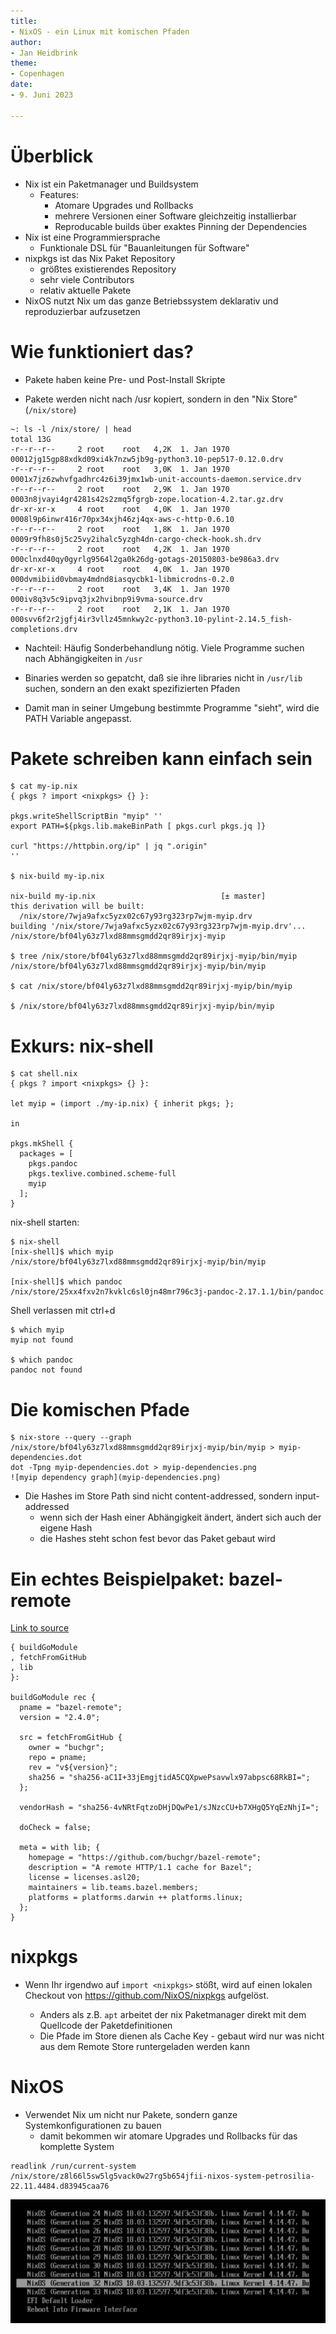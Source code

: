 ```yaml
---
title:
- NixOS - ein Linux mit komischen Pfaden
author:
- Jan Heidbrink
theme:
- Copenhagen
date:
- 9. Juni 2023

---
```


# Überblick

- Nix ist ein Paketmanager und Buildsystem
  - Features:
      - Atomare Upgrades und Rollbacks
      - mehrere Versionen einer Software gleichzeitig installierbar
      - Reproducable builds über exaktes Pinning der Dependencies
- Nix ist eine Programmiersprache
  - Funktionale DSL für "Bauanleitungen für Software"
- nixpkgs ist das Nix Paket Repository
  - größtes existierendes Repository
  - sehr viele Contributors
  - relativ aktuelle Pakete
- NixOS nutzt Nix um das ganze Betriebssystem deklarativ und reproduzierbar aufzusetzen

# Wie funktioniert das?

- Pakete haben keine Pre- und Post-Install Skripte

- Pakete werden nicht nach /usr kopiert, sondern in den "Nix Store" (`/nix/store`)
```
~: ls -l /nix/store/ | head
total 13G
-r--r--r--     2 root    root   4,2K  1. Jan 1970  00012jg15gp88xdkd09xi4k7nzw5jb9g-python3.10-pep517-0.12.0.drv
-r--r--r--     2 root    root   3,0K  1. Jan 1970  0001x7jz6zwhvfgadhrc4z6i39jmx1wb-unit-accounts-daemon.service.drv
-r--r--r--     2 root    root   2,9K  1. Jan 1970  0003n8jvayi4gr4281s42s2zmq5fgrgb-zope.location-4.2.tar.gz.drv
dr-xr-xr-x     4 root    root   4,0K  1. Jan 1970  0008l9p6inwr416r70px34xjh46zj4qx-aws-c-http-0.6.10
-r--r--r--     2 root    root   1,8K  1. Jan 1970  0009r9fh8s0j5c25vy2ihalc5yzgh4dn-cargo-check-hook.sh.drv
-r--r--r--     2 root    root   4,2K  1. Jan 1970  000clnxd40qy0gyrlg9564l2ga0k26dg-gotags-20150803-be986a3.drv
dr-xr-xr-x     4 root    root   4,0K  1. Jan 1970  000dvmibiid0vbmay4mdnd8iasqycbk1-libmicrodns-0.2.0
-r--r--r--     2 root    root   3,4K  1. Jan 1970  000iv8q3v5c9ipvq3jx2hvibnp9i9vma-source.drv
-r--r--r--     2 root    root   2,1K  1. Jan 1970  000svv6f2r2jgfj4ir3vllz45mnkwy2c-python3.10-pylint-2.14.5_fish-completions.drv
```

- Nachteil: Häufig Sonderbehandlung nötig. Viele Programme suchen nach Abhängigkeiten in `/usr`

- Binaries werden so gepatcht, daß sie ihre libraries nicht in `/usr/lib` suchen, sondern
  an den exakt spezifizierten Pfaden

- Damit man in seiner Umgebung bestimmte Programme "sieht", wird die PATH Variable angepasst.


# Pakete schreiben kann einfach sein

```
$ cat my-ip.nix
{ pkgs ? import <nixpkgs> {} }:

pkgs.writeShellScriptBin "myip" ''
export PATH=${pkgs.lib.makeBinPath [ pkgs.curl pkgs.jq ]}

curl "https://httpbin.org/ip" | jq ".origin"
''

$ nix-build my-ip.nix

nix-build my-ip.nix                            [± master]
this derivation will be built:
  /nix/store/7wja9afxc5yzx02c67y93rg323rp7wjm-myip.drv
building '/nix/store/7wja9afxc5yzx02c67y93rg323rp7wjm-myip.drv'...
/nix/store/bf04ly63z7lxd88mmsgmdd2qr89irjxj-myip

$ tree /nix/store/bf04ly63z7lxd88mmsgmdd2qr89irjxj-myip/bin/myip
/nix/store/bf04ly63z7lxd88mmsgmdd2qr89irjxj-myip/bin/myip

$ cat /nix/store/bf04ly63z7lxd88mmsgmdd2qr89irjxj-myip/bin/myip

$ /nix/store/bf04ly63z7lxd88mmsgmdd2qr89irjxj-myip/bin/myip
```

# Exkurs: nix-shell

```
$ cat shell.nix
{ pkgs ? import <nixpkgs> {} }:

let myip = (import ./my-ip.nix) { inherit pkgs; };

in

pkgs.mkShell {
  packages = [
    pkgs.pandoc
    pkgs.texlive.combined.scheme-full
    myip
  ];
}
```

nix-shell starten:

```
$ nix-shell
[nix-shell]$ which myip
/nix/store/bf04ly63z7lxd88mmsgmdd2qr89irjxj-myip/bin/myip

[nix-shell]$ which pandoc
/nix/store/25xx4fxv2n7kvklc6sl0jn48mr796c3j-pandoc-2.17.1.1/bin/pandoc
```

Shell verlassen mit ctrl+d

```
$ which myip
myip not found

$ which pandoc
pandoc not found
```

# Die komischen Pfade

```
$ nix-store --query --graph /nix/store/bf04ly63z7lxd88mmsgmdd2qr89irjxj-myip/bin/myip > myip-dependencies.dot
dot -Tpng myip-dependencies.dot > myip-dependencies.png
![myip dependency graph](myip-dependencies.png)
```
- Die Hashes im Store Path sind nicht content-addressed, sondern input-addressed
  - wenn sich der Hash einer Abhängigkeit ändert, ändert sich auch der eigene Hash
  - die Hashes steht schon fest bevor das Paket gebaut wird

# Ein echtes Beispielpaket: bazel-remote
[Link to source](https://github.com/NixOS/nixpkgs/blob/master/pkgs/development/tools/build-managers/bazel/bazel-remote/default.nix)
```
{ buildGoModule
, fetchFromGitHub
, lib
}:

buildGoModule rec {
  pname = "bazel-remote";
  version = "2.4.0";

  src = fetchFromGitHub {
    owner = "buchgr";
    repo = pname;
    rev = "v${version}";
    sha256 = "sha256-aC1I+33jEmgjtidA5CQXpwePsavwlx97abpsc68RkBI=";
  };

  vendorHash = "sha256-4vNRtFqtzoDHjDQwPe1/sJNzcCU+b7XHgQ5YqEzNhjI=";

  doCheck = false;

  meta = with lib; {
    homepage = "https://github.com/buchgr/bazel-remote";
    description = "A remote HTTP/1.1 cache for Bazel";
    license = licenses.asl20;
    maintainers = lib.teams.bazel.members;
    platforms = platforms.darwin ++ platforms.linux;
  };
}
```


# nixpkgs

- Wenn Ihr irgendwo  auf `import <nixpkgs>` stößt, wird <nixpkgs> auf einen lokalen Checkout von https://github.com/NixOS/nixpkgs aufgelöst.
  - Anders als z.B. `apt` arbeitet der nix Paketmanager direkt mit dem Quellcode der Paketdefinitionen
  - Die Pfade im Store dienen als Cache Key - gebaut wird nur was nicht aus dem Remote Store runtergeladen werden kann


# NixOS

- Verwendet Nix um nicht nur Pakete, sondern ganze Systemkonfigurationen zu bauen
  - damit bekommen wir atomare Upgrades und Rollbacks für das komplette System

```
readlink /run/current-system
/nix/store/z8l66l5sw5lg5vack0w27rg5b654jfii-nixos-system-petrosilia-22.11.4484.d83945caa76
```

![example-bootscreen-screenshot](example-nixos-bootscreen.png)


